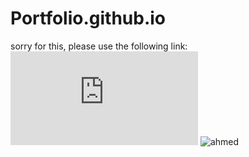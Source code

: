 # Portfolio.github.io
sorry for this, please use the following link:
![portfolio](https://4hmed7ounas.github.io/Portfolio.github.io/portfolio.html)
![ahmed](https://github.com/4hmed7ounas/Portfolio.github.io/assets/142696963/93e5d22f-882b-4b06-9268-9d48cfc1e504)
